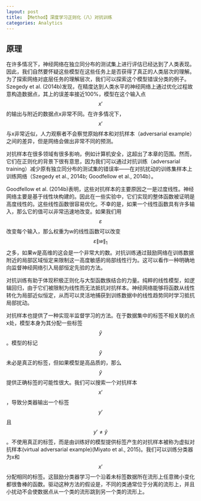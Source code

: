 ```yaml
---
layout: post
title: 【Method】深度学习正则化（八）对抗训练
categories: Analytics
---
```


## 原理

在许多情况下，神经网络在独立同分布的测试集上进行评估已经达到了人类表现。因此，我们自然要怀疑这些模型在这些任务上是否获得了真正的人类层次的理解。为了探索网络对底层任务的理解层次，我们可以探索这个模型错误分类的例子。Szegedy et al. (2014b)发现，在精度达到人类水平的神经网络上通过优化过程故意构造数据点，其上的误差率接近100%，模型在这个输入点$$x'$$的输出与附近的数据点x非常不同。在许多情况下，$$x'$$与x非常近似，人力观察者不会察觉原始样本和对抗样本（adversarial example）之间的差异，但是网络会做出非常不同的预测。

对抗样本在很多领域有很多影响，例如计算机安全，这超出了本章的范围。然而，它们在正则化的背景下很有意思，因为我们可以通过对抗训练（adversarial training）减少原有独立同分布的测试集的错误率——在对抗扰动的训练集样本上训练网络（Szegedy et al., 2014b; Goodfellow et al., 2014b）。

Goodfellow et al. (2014b)表明，这些对抗样本的主要原因之一是过度线性。神经网络主要是基于线性块构建的。因此在一些实验中，它们实现的整体函数被证明是高度线性的。这些线性函数很容易优化。不幸的是，如果一个线性函数具有许多输入，那么它的值可以非常迅速地改变。如果我们用$$\varepsilon$$改变每个输入，那么权重为w的线性函数可以改变$$\varepsilon \| w \|_1$$之多，如果w是高维的这会是一个非常大的数。对抗训练通过鼓励网络在训练数据附近的局部区域恒定来限制这一高度敏感的局部线性行为。这可以看作一种明确地向监督神经网络引入局部恒定先验的方法。

对抗训练有助于体现积极正则化与大型函数族结合的力量。纯粹的线性模型，如逻辑回归，由于它们被限制为线性而无法抵抗对抗样本。神经网络能够将函数从线性转化为局部近似恒定，从而可以灵活地捕获到训练数据中的线性趋势同时学习抵抗局部扰动。

对抗样本也提供了一种实现半监督学习的方法。在于数据集中的标签不相关联的点x处，模型本身为其分配一些标签$$\hat{y}$$。模型的标记$$\hat{y}$$未必是真正的标签，但如果模型是高品质的，那么$$\hat{y}$$提供正确标签的可能性很大。我们可以搜索一个对抗样本$$x'$$，导致分类器输出一个标签$$y'$$且$$y' \neq \hat{y}$$。不使用真正的标签，而是由训练好的模型提供标签产生的对抗样本被称为虚拟对抗样本(virtual adversarial example)(Miyato et al., 2015)。我们可以训练分类器为x和$$x'$$分配相同的标签。这鼓励分类器学习一个沿着未标签数据所在流形上任意微小变化都很鲁棒的函数。驱动这种方法的假设是，不同的类通常位于分离的流形上，并且小扰动不会使数据点从一个类的流形跳到另一个类的流形上。

